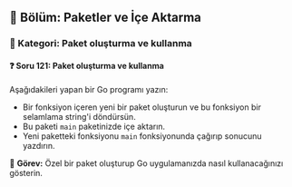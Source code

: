 ## 📘 Bölüm: Paketler ve İçe Aktarma  
### 🔹 Kategori: Paket oluşturma ve kullanma  
#### ❓ Soru 121: Paket oluşturma ve kullanma

Aşağıdakileri yapan bir Go programı yazın:

- Bir fonksiyon içeren yeni bir paket oluşturun ve bu fonksiyon bir selamlama string'i döndürsün.
- Bu paketi `main` paketinizde içe aktarın.
- Yeni paketteki fonksiyonu `main` fonksiyonunda çağırıp sonucunu yazdırın.

🔧 **Görev:** Özel bir paket oluşturup Go uygulamanızda nasıl kullanacağınızı gösterin.
